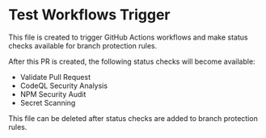 # Test Workflows Trigger

This file is created to trigger GitHub Actions workflows and make status checks available for branch protection rules.

After this PR is created, the following status checks will become available:
- Validate Pull Request
- CodeQL Security Analysis  
- NPM Security Audit
- Secret Scanning

This file can be deleted after status checks are added to branch protection rules.